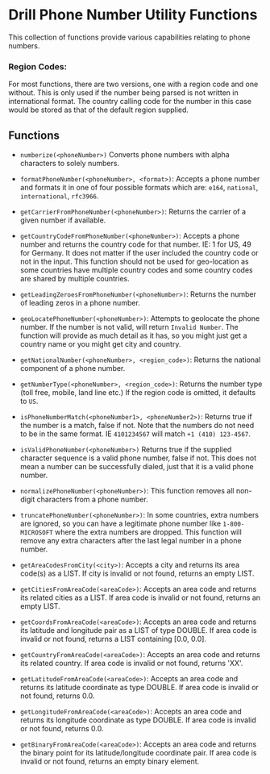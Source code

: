# Drill Phone Number Utility Functions
This collection of functions provide various capabilities relating to phone numbers.

### Region Codes:
For most functions, there are two versions, one with a region code and one without.  This is only used if the number being parsed is not written in international format. The country calling code for the number in this case would be stored as that of the default region supplied.

## Functions
* `numberize(<phoneNumber>)` Converts phone numbers with alpha characters to solely numbers.

* `formatPhoneNumber(<phoneNumber>, <format>)`:  Accepts a phone number and formats it in one of four possible formats which are: `e164`, `national`, `international`, `rfc3966`.

* `getCarrierFromPhoneNumber(<phoneNumber>)`: Returns the carrier of a given number if available.

* `getCountryCodeFromPhoneNumber(<phoneNumber>)`: Accepts a phone number and returns the country code for that number.  IE: 1 for US, 49 for Germany. It does not matter if the 
  user included
  the country code or not in the input.  This function should not be used for geo-location as some countries have multiple country codes and some country codes are shared by
  multiple countries.

* `getLeadingZeroesFromPhoneNumber(<phoneNumber>)`:  Returns the number of leading zeros in a phone number.

* `geoLocatePhoneNumber(<phoneNumber>)`:  Attempts to geolocate the phone number. If the number is not valid, will return `Invalid Number`.  The function will provide as much
  detail as it has, so you might just get a country name or you might get city and country.

* `getNationalNumber(<phoneNumber>, <region_code>)`: Returns the national component of a phone number.

* `getNumberType(<phoneNumber>, <region_code>)`:  Returns the number type (toll free, mobile, land line etc.)  If the region code is omitted, it defaults to `US`.

* `isPhoneNumberMatch(<phoneNumber1>, <phoneNumber2>)`: Returns true if the number is a match, false if not.  Note that the numbers do not need to be in the same format.  IE
  `4101234567` will match `+1 (410) 123-4567`.  

* `isValidPhoneNumber(<phoneNumber>)` Returns true if the supplied character sequence is a valid phone number, false if not. This does not mean a number can be successfully
  dialed, just that it is a valid phone number.

* `normalizePhoneNumber(<phoneNumber>)`: This function removes all non-digit characters from a phone number.

* `truncatePhoneNumber(<phoneNumber>)`: In some countries, extra numbers are ignored, so you can have a legitimate phone number like `1-800-MICROSOFT` where the extra numbers are
dropped.  This function will remove any extra characters after the last legal number in a phone number.

* `getAreaCodesFromCity(<city>)`: Accepts a city and returns its area code(s) as a LIST. If city is invalid or not found, returns an empty LIST.

* `getCitiesFromAreaCode(<areaCode>)`: Accepts an area code and returns its related cities as a LIST. If area code is invalid or not found, returns an empty LIST.

* `getCoordsFromAreaCode(<areaCode>)`: Accepts an area code and returns its latitude and longitude pair as a LIST of type DOUBLE. If area code is invalid or not found, returns a LIST containing [0.0, 0.0].

* `getCountryFromAreaCode(<areaCode>)`: Accepts an area code and returns its related country. If area code is invalid or not found, returns 'XX'.

* `getLatitudeFromAreaCode(<areaCode>)`: Accepts an area code and returns its latitude coordinate as type DOUBLE. If area code is invalid or not found, returns 0.0.

* `getLongitudeFromAreaCode(<areaCode>)`: Accepts an area code and returns its longitude coordinate as type DOUBLE. If area code is invalid or not found, returns 0.0.

* `getBinaryFromAreaCode(<areaCode>)`: Accepts an area code and returns the binary point for its latitude/longitude coordinate pair. If area code is invalid or not found, returns an empty binary element.
